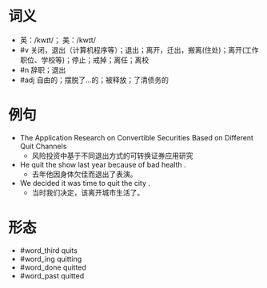 # 词义
- 英：/kwɪt/； 美：/kwɪt/
- #v 关闭，退出（计算机程序等）；退出；离开，迁出，搬离(住处)；离开(工作职位、学校等)；停止；戒掉；离任；离校
- #n 辞职；退出
- #adj 自由的；摆脱了…的；被释放；了清债务的
# 例句
- The Application Research on Convertible Securities Based on Different Quit Channels
	- 风险投资中基于不同退出方式的可转换证券应用研究
- He quit the show last year because of bad health .
	- 去年他因身体欠佳而退出了表演。
- We decided it was time to quit the city .
	- 当时我们决定，该离开城市生活了。
# 形态
- #word_third quits
- #word_ing quitting
- #word_done quitted
- #word_past quitted
